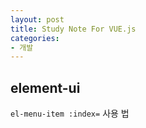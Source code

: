 ```yaml
---
layout: post
title: Study Note For VUE.js
categories:
- 개발
---
```



## element-ui

`el-menu-item :index=` 사용 법

